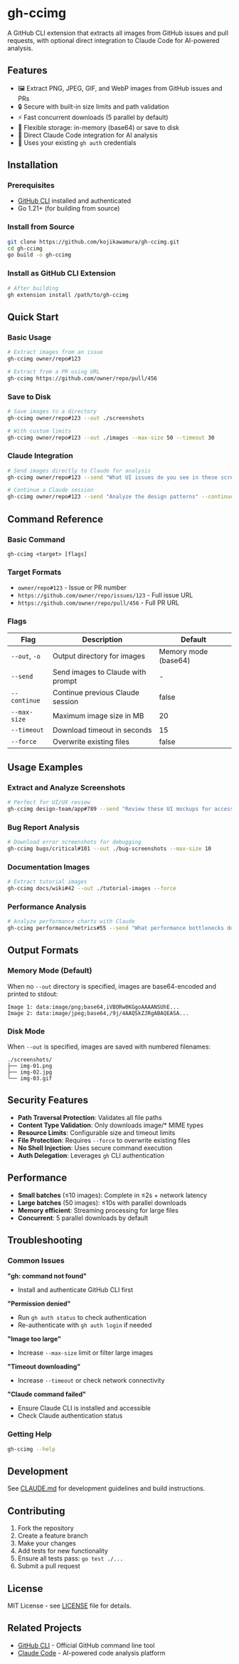 # gh-ccimg

A GitHub CLI extension that extracts all images from GitHub issues and pull requests, with optional direct integration to Claude Code for AI-powered analysis.

## Features

- 🖼️ Extract PNG, JPEG, GIF, and WebP images from GitHub issues and PRs
- 🔒 Secure with built-in size limits and path validation
- ⚡ Fast concurrent downloads (5 parallel by default)
- 💾 Flexible storage: in-memory (base64) or save to disk
- 🤖 Direct Claude Code integration for AI analysis
- 🔑 Uses your existing `gh auth` credentials

## Installation

### Prerequisites
- [GitHub CLI](https://cli.github.com/) installed and authenticated
- Go 1.21+ (for building from source)

### Install from Source
```bash
git clone https://github.com/kojikawamura/gh-ccimg.git
cd gh-ccimg
go build -o gh-ccimg
```

### Install as GitHub CLI Extension
```bash
# After building
gh extension install /path/to/gh-ccimg
```

## Quick Start

### Basic Usage
```bash
# Extract images from an issue
gh-ccimg owner/repo#123

# Extract from a PR using URL
gh-ccimg https://github.com/owner/repo/pull/456
```

### Save to Disk
```bash
# Save images to a directory
gh-ccimg owner/repo#123 --out ./screenshots

# With custom limits
gh-ccimg owner/repo#123 --out ./images --max-size 50 --timeout 30
```

### Claude Integration
```bash
# Send images directly to Claude for analysis
gh-ccimg owner/repo#123 --send "What UI issues do you see in these screenshots?"

# Continue a Claude session
gh-ccimg owner/repo#123 --send "Analyze the design patterns" --continue
```

## Command Reference

### Basic Command
```
gh-ccimg <target> [flags]
```

### Target Formats
- `owner/repo#123` - Issue or PR number
- `https://github.com/owner/repo/issues/123` - Full issue URL
- `https://github.com/owner/repo/pull/456` - Full PR URL

### Flags
| Flag | Description | Default |
|------|-------------|---------|
| `--out`, `-o` | Output directory for images | Memory mode (base64) |
| `--send` | Send images to Claude with prompt | - |
| `--continue` | Continue previous Claude session | false |
| `--max-size` | Maximum image size in MB | 20 |
| `--timeout` | Download timeout in seconds | 15 |
| `--force` | Overwrite existing files | false |

## Usage Examples

### Extract and Analyze Screenshots
```bash
# Perfect for UI/UX review
gh-ccimg design-team/app#789 --send "Review these UI mockups for accessibility issues"
```

### Bug Report Analysis
```bash
# Download error screenshots for debugging
gh-ccimg bugs/critical#101 --out ./bug-screenshots --max-size 10
```

### Documentation Images
```bash
# Extract tutorial images
gh-ccimg docs/wiki#42 --out ./tutorial-images --force
```

### Performance Analysis
```bash
# Analyze performance charts with Claude
gh-ccimg performance/metrics#55 --send "What performance bottlenecks do these charts show?"
```

## Output Formats

### Memory Mode (Default)
When no `--out` directory is specified, images are base64-encoded and printed to stdout:
```
Image 1: data:image/png;base64,iVBORw0KGgoAAAANSUhE...
Image 2: data:image/jpeg;base64,/9j/4AAQSkZJRgABAQEASA...
```

### Disk Mode
When `--out` is specified, images are saved with numbered filenames:
```
./screenshots/
├── img-01.png
├── img-02.jpg
└── img-03.gif
```

## Security Features

- **Path Traversal Protection**: Validates all file paths
- **Content Type Validation**: Only downloads image/* MIME types
- **Resource Limits**: Configurable size and timeout limits
- **File Protection**: Requires `--force` to overwrite existing files
- **No Shell Injection**: Uses secure command execution
- **Auth Delegation**: Leverages `gh` CLI authentication

## Performance

- **Small batches** (≤10 images): Complete in ≤2s + network latency
- **Large batches** (50 images): ≤10s with parallel downloads
- **Memory efficient**: Streaming processing for large files
- **Concurrent**: 5 parallel downloads by default

## Troubleshooting

### Common Issues

**"gh: command not found"**
- Install and authenticate GitHub CLI first

**"Permission denied"**
- Run `gh auth status` to check authentication
- Re-authenticate with `gh auth login` if needed

**"Image too large"**
- Increase `--max-size` limit or filter large images

**"Timeout downloading"**
- Increase `--timeout` or check network connectivity

**"Claude command failed"**
- Ensure Claude CLI is installed and accessible
- Check Claude authentication status

### Getting Help
```bash
gh-ccimg --help
```

## Development

See [CLAUDE.md](CLAUDE.md) for development guidelines and build instructions.

## Contributing

1. Fork the repository
2. Create a feature branch
3. Make your changes
4. Add tests for new functionality
5. Ensure all tests pass: `go test ./...`
6. Submit a pull request

## License

MIT License - see [LICENSE](LICENSE) file for details.

## Related Projects

- [GitHub CLI](https://cli.github.com/) - Official GitHub command line tool
- [Claude Code](https://claude.ai/code) - AI-powered code analysis platform